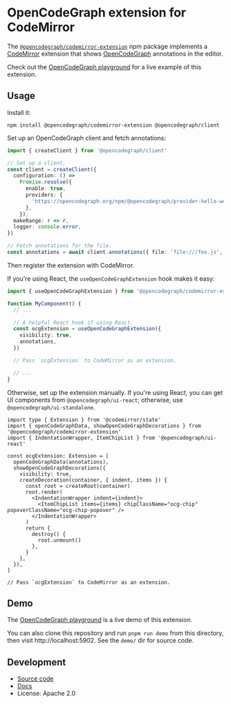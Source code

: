 # OpenCodeGraph extension for CodeMirror

The [`@opencodegraph/codemirror-extension`](https://www.npmjs.com/package/@opencodegraph/codemirror-extension) npm package implements a [CodeMirror](https://codemirror.net/) extension that shows [OpenCodeGraph](https://opencodegraph.org) annotations in the editor.

Check out the [OpenCodeGraph playground](https://opencodegraph.org/playground) for a live example of this extension.

## Usage

Install it:

```shell
npm install @opencodegraph/codemirror-extension @opencodegraph/client
```

Set up an OpenCodeGraph client and fetch annotations:

```typescript
import { createClient } from '@opencodegraph/client'

// Set up a client.
const client = createClient({
  configuration: () =>
    Promise.resolve({
      enable: true,
      providers: {
        'https://opencodegraph.org/npm/@opencodegraph/provider-hello-world': true,
      },
    }),
  makeRange: r => r,
  logger: console.error,
})

// Fetch annotations for the file.
const annotations = await client.annotations({ file: 'file:///foo.js', content: 'my file\nhello\nworld' })
```

Then register the extension with CodeMirror.

If you're using React, the `useOpenCodeGraphExtension` hook makes it easy:

```typescript
import { useOpenCodeGraphExtension } from '@opencodegraph/codemirror-extension'

function MyComponent() {
  // ...

  // A helpful React hook if using React.
  const ocgExtension = useOpenCodeGraphExtension({
    visibility: true,
    annotations,
  })

  // Pass `ocgExtension` to CodeMirror as an extension.

  // ...
}
```

Otherwise, set up the extension manually. If you're using React, you can get UI components from `@opencodegraph/ui-react`; otherwise, use `@opencodegraph/ui-standalone`.

```tsx
import type { Extension } from '@codemirror/state'
import { openCodeGraphData, showOpenCodeGraphDecorations } from '@opencodegraph/codemirror-extension'
import { IndentationWrapper, ItemChipList } from '@opencodegraph/ui-react'

const ocgExtension: Extension = [
  openCodeGraphData(annotations),
  showOpenCodeGraphDecorations({
    visibility: true,
    createDecoration(container, { indent, items }) {
      const root = createRoot(container)
      root.render(
        <IndentationWrapper indent={indent}>
          <ItemChipList items={items} chipClassName="ocg-chip" popoverClassName="ocg-chip-popover" />
        </IndentationWrapper>
      )
      return {
        destroy() {
          root.unmount()
        },
      }
    },
  }),
]

// Pass `ocgExtension` to CodeMirror as an extension.
```

## Demo

The [OpenCodeGraph playground](https://opencodegraph.org/playground) is a live demo of this extension.

You can also clone this repository and run `pnpm run demo` from this directory, then visit http://localhost:5902. See the `demo/` dir for source code.

## Development

- [Source code](https://sourcegraph.com/github.com/sourcegraph/opencodegraph/-/tree/client/codemirror)
- [Docs](https://opencodegraph.org/docs/clients/codemirror)
- License: Apache 2.0
